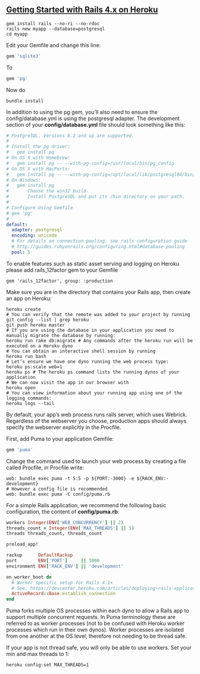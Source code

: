 [Getting Started with Rails 4.x on Heroku](https://devcenter.heroku.com/articles/getting-started-with-rails4)
---
```shell
gem install rails --no-ri --no-rdoc
rails new myapp --database=postgresql
cd myapp
```
Edit your Gemfile and change this line:
```ruby
gem 'sqlite3'
```
To
```ruby
gem 'pg'
```
Now do
```shell
bundle install
```
In addition to using the pg gem, you’ll also need to ensure the config/database.yml is using the postgresql adapter.
The development section of your **config/database.yml** file should look something like this:
```yml
# PostgreSQL. Versions 8.2 and up are supported.
#
# Install the pg driver:
#   gem install pg
# On OS X with Homebrew:
#   gem install pg -- --with-pg-config=/usr/local/bin/pg_config
# On OS X with MacPorts:
#   gem install pg -- --with-pg-config=/opt/local/lib/postgresql84/bin/pg_config
# On Windows:
#   gem install pg
#       Choose the win32 build.
#       Install PostgreSQL and put its /bin directory on your path.
#
# Configure Using Gemfile
# gem 'pg'
#
default: 
  adapter: postgresql
  encoding: unicode
  # For details on connection pooling, see rails configuration guide
  # http://guides.rubyonrails.org/configuring.html#database-pooling
  pool: 5
```
 To enable features such as static asset serving and logging on Heroku please add rails_12factor gem to your Gemfile
 ```
 gem 'rails_12factor', group: :production
 ```
Make sure you are in the directory that contains your Rails app, then create an app on Heroku:
```shell
heroku create
# You can verify that the remote was added to your project by running
git config --list | grep heroku
git push heroku master
# If you are using the database in your application you need to manually migrate the database by running:
heroku run rake db:migrate # Any commands after the heroku run will be executed on a Heroku dyno
# You can obtain an interactive shell session by running
heroku run bash
# Let’s ensure we have one dyno running the web process type:
heroku ps:scale web=1
heroku ps # The heroku ps command lists the running dynos of your application
# We can now visit the app in our browser with
heroku open
# You can view information about your running app using one of the logging commands:
heroku logs --tail
```
By default, your app’s web process runs rails server, which uses Webrick.
Regardless of the webserver you choose, production apps should always specify the webserver explicitly in the Procfile.

First, add Puma to your application Gemfile:
```ruby
gem 'puma'
```
Change the command used to launch your web process by creating a file called Procfile, in Procfile write:
```shell
web: bundle exec puma -t 5:5 -p ${PORT:-3000} -e ${RACK_ENV:-development}
# However a config file is recommended 
web: bundle exec puma -C config/puma.rb
```
For a simple Rails application, we recommend the following basic configuration, the content of **config/puma.rb**:
```ruby
workers Integer(ENV['WEB_CONCURRENCY'] || 2)
threads_count = Integer(ENV['MAX_THREADS'] || 5)
threads threads_count, threads_count

preload_app!

rackup      DefaultRackup
port        ENV['PORT']     || 3000
environment ENV['RACK_ENV'] || 'development'

on_worker_boot do
  # Worker specific setup for Rails 4.1+
  # See: https://devcenter.heroku.com/articles/deploying-rails-applications-with-the-puma-web-server#on-worker-boot
  ActiveRecord::Base.establish_connection
end
```
Puma forks multiple OS processes within each dyno to allow a Rails app to support multiple concurrent requests. In Puma terminology these are referred to as worker processes (not to be confused with Heroku worker processes which run in their own dynos). Worker processes are isolated from one another at the OS level, therefore not needing to be thread safe.

If your app is not thread safe, you will only be able to use workers. Set your min and max threads to 1:
```
heroku config:set MAX_THREADS=1
```
